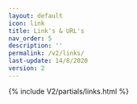 ```yaml
---
layout: default
icon: link
title: Link's & URL's
nav_order: 5
description: ''
permalink: /v2/links/
last-update: 14/8/2020
version: 2
---
```


{% include V2/partials/links.html %}
